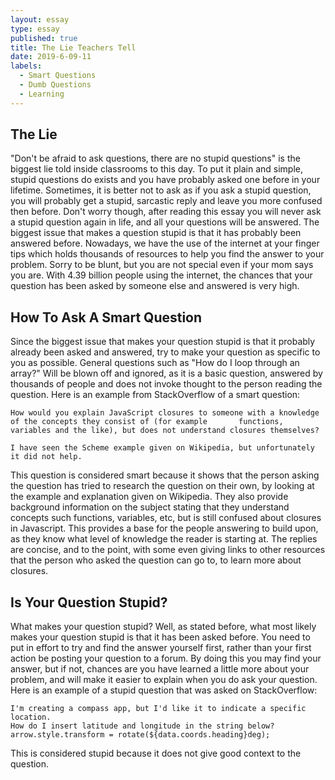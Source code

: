 ```yaml
---
layout: essay
type: essay
published: true
title: The Lie Teachers Tell
date: 2019-6-09-11
labels:
  - Smart Questions
  - Dumb Questions
  - Learning
---
```

## **The Lie**
"Don't be afraid to ask questions, there are no stupid questions" is the biggest lie told inside classrooms to this day. To put it plain and simple, stupid questions do exists and you have probably asked one before in your lifetime. Sometimes, it is better not to ask as if you ask a stupid question, you will probably get a stupid, sarcastic reply and leave you more confused then before. Don't worry though, after reading this essay you will never ask a stupid question again in life, and all your questions will be answered. The biggest issue that makes a question stupid is that it has probably been answered before.  Nowadays, we have the use of the internet at your finger tips which holds thousands of resources to help you find the answer to your problem. Sorry to be blunt, but you are not special even if your mom says you are. With 4.39 billion people using the internet, the chances that your question has been asked by someone else and answered is very high. 

## **How To Ask A Smart Question**
Since the biggest issue that makes your question stupid is that it probably already been asked and answered, try to make your question as specific to you as possible. General questions such as "How do I loop through an array?" Will be blown off and ignored, as it is a basic question, answered by thousands of people and does not invoke thought to the person reading the question. Here is an example from StackOverflow of a smart question:

    How would you explain JavaScript closures to someone with a knowledge of the concepts they consist of (for example       functions, variables and the like), but does not understand closures themselves?

    I have seen the Scheme example given on Wikipedia, but unfortunately it did not help.
    
This question is considered smart because it shows that the person asking the question has tried to research the question on their own, by looking at the example and explanation given on Wikipedia. They also provide background information on the subject stating that they understand concepts such functions, variables, etc, but is still confused about closures in Javascript. This provides a base for the people answering to build upon, as they know what level of knowledge the reader is starting at. The replies are concise, and to the point, with some even giving links to other resources that the person who asked the question can go to, to learn more about closures. 

## **Is Your Question Stupid?**
What makes your question stupid? Well, as stated before, what most likely makes your question stupid is that it has been asked before. You need to put in effort to try and find the answer yourself first, rather than your first action be posting your question to a forum. By doing this you may find your answer, but if not, chances are you have learned a little more about your problem, and will make it easier to explain when you do ask your question. Here is an example of a stupid question that was asked on StackOverflow:

    I'm creating a compass app, but I'd like it to indicate a specific location.
    How do I insert latitude and longitude in the string below?
    arrow.style.transform = rotate(${data.coords.heading}deg);
    
This is considered stupid because it does not give good context to the question. 
